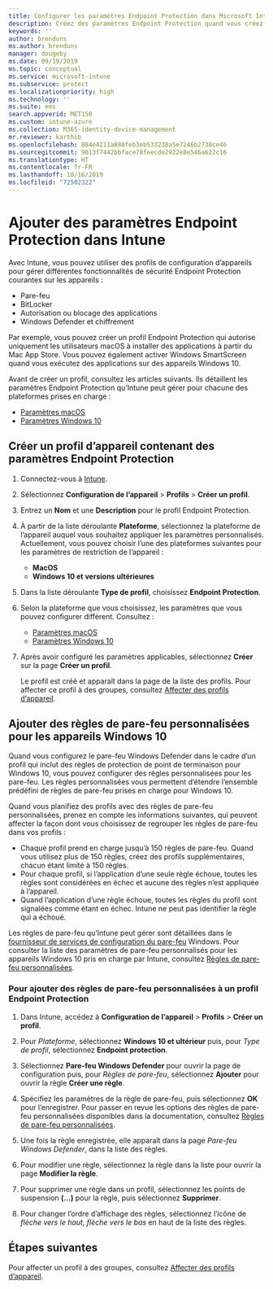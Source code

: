 ```yaml
---
title: Configurer les paramètres Endpoint Protection dans Microsoft Intune - Azure | Microsoft Docs
description: Créez des paramètres Endpoint Protection quand vous créez un profil d’appareil macOS ou Windows 10 dans Microsoft Intune.
keywords: ''
author: brenduns
ms.author: brenduns
manager: dougeby
ms.date: 09/19/2019
ms.topic: conceptual
ms.service: microsoft-intune
ms.subservice: protect
ms.localizationpriority: high
ms.technology: ''
ms.suite: ems
search.appverid: MET150
ms.custom: intune-azure
ms.collection: M365-identity-device-management
mr.reviewer: karthib
ms.openlocfilehash: 884e4211a880feb3eb533238a5e7246b2738ce46
ms.sourcegitcommit: 9013f7442bbface78feecde2922e8e546a622c16
ms.translationtype: HT
ms.contentlocale: fr-FR
ms.lasthandoff: 10/16/2019
ms.locfileid: "72502322"
---
```

# <a name="add-endpoint-protection-settings-in-intune"></a>Ajouter des paramètres Endpoint Protection dans Intune  

Avec Intune, vous pouvez utiliser des profils de configuration d’appareils pour gérer différentes fonctionnalités de sécurité Endpoint Protection courantes sur les appareils :  
- Pare-feu   
- BitLocker  
- Autorisation ou blocage des applications  
- Windows Defender et chiffrement  

Par exemple, vous pouvez créer un profil Endpoint Protection qui autorise uniquement les utilisateurs macOS à installer des applications à partir du Mac App Store. Vous pouvez également activer Windows SmartScreen quand vous exécutez des applications sur des appareils Windows 10.  

Avant de créer un profil, consultez les articles suivants. Ils détaillent les paramètres Endpoint Protection qu’Intune peut gérer pour chacune des plateformes prises en charge :  
   - [Paramètres macOS](endpoint-protection-macos.md)  
   - [Paramètres Windows 10](endpoint-protection-windows-10.md)  

## <a name="create-a-device-profile-containing-endpoint-protection-settings"></a>Créer un profil d’appareil contenant des paramètres Endpoint Protection  

1. Connectez-vous à [Intune](https://go.microsoft.com/fwlink/?linkid=2090973).  
3. Sélectionnez **Configuration de l’appareil** > **Profils** > **Créer un profil**.  
4. Entrez un **Nom** et une **Description** pour le profil Endpoint Protection.  
5. À partir de la liste déroulante **Plateforme**, sélectionnez la plateforme de l’appareil auquel vous souhaitez appliquer les paramètres personnalisés. Actuellement, vous pouvez choisir l’une des plateformes suivantes pour les paramètres de restriction de l’appareil :  
   - **MacOS**  
   - **Windows 10 et versions ultérieures**  
6. Dans la liste déroulante **Type de profil**, choisissez **Endpoint Protection**.  
7. Selon la plateforme que vous choisissez, les paramètres que vous pouvez configurer diffèrent. Consultez :  
   - [Paramètres macOS](endpoint-protection-macos.md)  
   - [Paramètres Windows 10](endpoint-protection-windows-10.md)  

8. Après avoir configuré les paramètres applicables, sélectionnez **Créer** sur la page **Créer un profil**.  

   Le profil est créé et apparaît dans la page de la liste des profils. Pour affecter ce profil à des groupes, consultez [Affecter des profils d’appareil](../configuration/device-profile-assign.md).  

## <a name="add-custom-firewall-rules-for-windows-10-devices"></a>Ajouter des règles de pare-feu personnalisées pour les appareils Windows 10  

Quand vous configurez le pare-feu Windows Defender dans le cadre d’un profil qui inclut des règles de protection de point de terminaison pour Windows 10, vous pouvez configurer des règles personnalisées pour les pare-feu. Les règles personnalisées vous permettent d’étendre l’ensemble prédéfini de règles de pare-feu prises en charge pour Windows 10.  

Quand vous planifiez des profils avec des règles de pare-feu personnalisées, prenez en compte les informations suivantes, qui peuvent affecter la façon dont vous choisissez de regrouper les règles de pare-feu dans vos profils :  
- Chaque profil prend en charge jusqu’à 150 règles de pare-feu. Quand vous utilisez plus de 150 règles, créez des profils supplémentaires, chacun étant limité à 150 règles.  
- Pour chaque profil, si l’application d’une seule règle échoue, toutes les règles sont considérées en échec et aucune des règles n’est appliquée à l’appareil.  
- Quand l’application d’une règle échoue, toutes les règles du profil sont signalées comme étant en échec. Intune ne peut pas identifier la règle qui a échoué.  

Les règles de pare-feu qu’Intune peut gérer sont détaillées dans le [fournisseur de services de configuration du pare-feu]( https://docs.microsoft.com/windows/client-management/mdm/firewall-csp) Windows. Pour consulter la liste des paramètres de pare-feu personnalisés pour les appareils Windows 10 pris en charge par Intune, consultez [Règles de pare-feu personnalisées](endpoint-protection-windows-10.md#firewall-rules).  

### <a name="to-add-custom-firewall-rules-to-an-endpoint-protection-profile"></a>Pour ajouter des règles de pare-feu personnalisées à un profil Endpoint Protection  

1. Dans Intune, accédez à **Configuration de l’appareil** > **Profils** > **Créer un profil**.  

2. Pour *Plateforme*, sélectionnez **Windows 10 et ultérieur** puis, pour *Type de profil*, sélectionnez **Endpoint protection**.  

3. Sélectionnez **Pare-feu Windows Defender** pour ouvrir la page de configuration puis, pour *Règles de pare-feu*, sélectionnez **Ajouter** pour ouvrir la règle **Créer une règle**.  

4. Spécifiez les paramètres de la règle de pare-feu, puis sélectionnez **OK** pour l’enregistrer. Pour passer en revue les options des règles de pare-feu personnalisées disponibles dans la documentation, consultez [Règles de pare-feu personnalisées](endpoint-protection-windows-10.md#firewall-rules).  

5. Une fois la règle enregistrée, elle apparaît dans la page *Pare-feu Windows Defender*, dans la liste des règles.  

6. Pour modifier une règle, sélectionnez la règle dans la liste pour ouvrir la page **Modifier la règle**.  

7. Pour supprimer une règle dans un profil, sélectionnez les points de suspension **(...)** pour la règle, puis sélectionnez **Supprimer**.  

8. Pour changer l’ordre d’affichage des règles, sélectionnez l’icône de *flèche vers le haut, flèche vers le bas* en haut de la liste des règles.  


## <a name="next-steps"></a>Étapes suivantes  

Pour affecter un profil à des groupes, consultez [Affecter des profils d’appareil](../configuration/device-profile-assign.md).  
